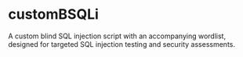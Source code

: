 # customBSQLi
A custom blind SQL injection script with an accompanying wordlist, designed for targeted SQL injection testing and security assessments.
